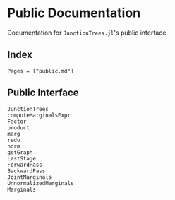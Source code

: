# Public Documentation

Documentation for `JunctionTrees.jl`'s public interface.

## Index

```@index
Pages = ["public.md"]
```

## Public Interface

```@docs
JunctionTrees
computeMarginalsExpr
Factor
product
marg
redu
norm
getGraph
LastStage
ForwardPass
BackwardPass
JointMarginals
UnnormalizedMarginals
Marginals
```
